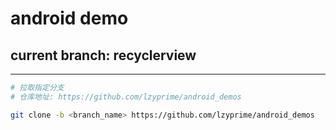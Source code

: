 # android demo

## current branch: recyclerview

---

```bash
# 拉取指定分支
# 仓库地址: https://github.com/lzyprime/android_demos

git clone -b <branch_name> https://github.com/lzyprime/android_demos
```